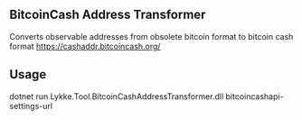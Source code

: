 ## BitcoinCash Address Transformer
Converts observable addresses from obsolete bitcoin format to bitcoin cash format 
https://cashaddr.bitcoincash.org/

## Usage
dotnet run Lykke.Tool.BitcoinCashAddressTransformer.dll bitcoincashapi-settings-url



